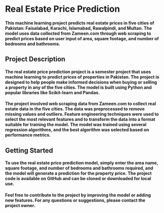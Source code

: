 # Real Estate Price Prediction
#### This machine learning project predicts real estate prices in five cities of Pakistan: Faisalabad, Karachi, Islamabad, Rawalpindi, and Multan. The model uses data collected from Zameen.com through web scraping to predict prices based on user input of area, square footage, and number of bedrooms and bathrooms.

## Project Description
#### The real estate price prediction project is a semester project that uses machine learning to predict prices of properties in Pakistan. The project is designed to help people make informed decisions when buying or selling a property in any of the five cities. The model is built using Python and popular libraries like Scikit-learn and Pandas.

#### The project involved web scraping data from Zameen.com to collect real estate data in the five cities. The data was preprocessed to remove missing values and outliers. Feature engineering techniques were used to select the most relevant features and to transform the data into a format suitable for training the model. The model was trained using several regression algorithms, and the best algorithm was selected based on performance metrics.

## Getting Started
#### To use the real estate price prediction model, simply enter the area name, square footage, and number of bedrooms and bathrooms required, and the model will generate a prediction for the property price. The project code is available on GitHub and can be cloned or downloaded for local use.

#### Feel free to contribute to the project by improving the model or adding new features. For any questions or suggestions, please contact the project owner.
